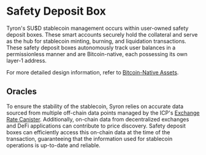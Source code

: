 # Safety Deposit Box

Tyron's SU$D stablecoin management occurs within user-owned safety deposit boxes. These smart accounts securely hold the collateral and serve as the hub for stablecoin minting, burning, and liquidation transactions. These safety deposit boxes autonomously track user balances in a permissionless manner and are Bitcoin-native, each possessing its own layer-1 address.

For more detailed design information, refer to [Bitcoin-Native Assets](../introduction/design-principles.md#bitcoin-native-assets).

<!-- Minter SSI accounts (MISAs) are identified as smart contracts with the special `MINTER_ROLE` granted by the Access Control system. This allows for tailored U$D minting functionality per MISA.

```
uint256 private _vaultSupply;
mapping(address account => uint256) private _vaults;
```

{% hint style="info" %}
**Good to know:** MISAs, being minter SSI accounts, may operate without an SSI controller, governed solely by the code. However, an admin role as an SSI controller can be beneficial in certain scenarios for administering context parameters.
{% endhint %} -->

## Oracles

To ensure the stability of the stablecoin, Syron relies on accurate data sourced from multiple off-chain data points managed by the ICP's [Exchange Rate Canister](https://wiki.internetcomputer.org/wiki/Exchange_rate_canister). Additionally, on-chain data from decentralized exchanges and DeFi applications can contribute to price discovery. Safety deposit boxes can efficiently access this on-chain data at the time of the transaction, guaranteeing that the information used for stablecoin operations is up-to-date and reliable.
